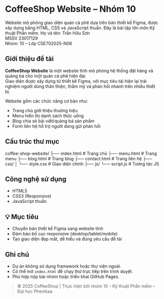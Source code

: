 # CoffeeShop Website – Nhóm 10

Website mô phỏng giao diện quán cà phê dựa trên bản thiết kế Figma, được xây dựng bằng HTML, CSS và JavaScript thuần. Đây là bài tập lớn môn Kỹ thuật Phần mềm.
Họ và tên: Trần Hữu Sơn  
MSSV 23017129  
Nhóm: 10 – Lớp CSE702025-N06
## Giới thiệu đề tài

**CoffeeShop Website** là một website tĩnh mô phỏng hệ thống đặt hàng và quảng bá cho một quán cà phê hiện đại.  
Giao diện được xây dựng từ thiết kế Figma, với mục tiêu tái hiện lại trải nghiệm người dùng thân thiện, thẩm mỹ và phản hồi nhanh trên nhiều thiết bị.

Website gồm các chức năng cơ bản như:
- Trang chủ giới thiệu thương hiệu
- Menu hiển thị danh sách thức uống
- Blog chia sẻ bài viết/quảng bá sản phẩm
- Form liên hệ hỗ trợ người dùng gửi phản hồi

## Cấu trúc thư mục
coffee-shop-website/
├── index.html # Trang chủ
├── menu.html # Trang menu
├── blog.html # Trang blog
├── contact.html # Trang liên hệ
├── css/
│ └── style.css # Giao diện chính
├── js/
  └── script.js # Tương tác JS

## Công nghệ sử dụng
- HTML5
- CSS3 (Responsive)
- JavaScript thuần

## 💡 Mục tiêu
- Chuyển bản thiết kế Figma sang website tĩnh
- Đảm bảo bố cục responsive (desktop/tablet/mobile)
- Tạo giao diện đẹp mắt, dễ hiểu và đúng yêu cầu đề tài

## Ghi chú
- Dự án không sử dụng framework hoặc thư viện ngoài.
- Có thể mở `index.html` để chạy thử trực tiếp trên trình duyệt.
- Phù hợp nộp bài nhóm hoặc triển khai GitHub Pages.
> © 2025 CoffeeShop | Thực hiện bởi nhóm 10 – Kỹ thuật Phần mềm – Đại học Phenikaa
